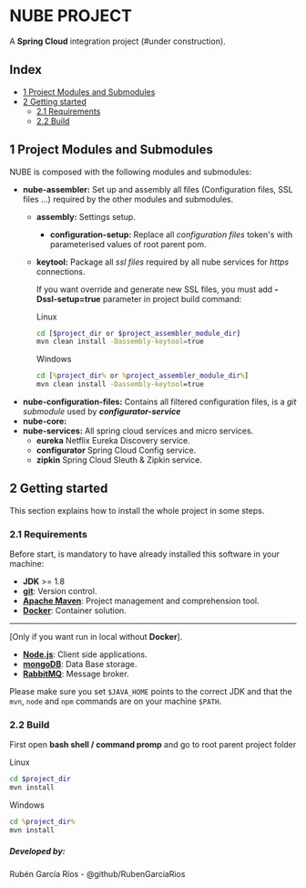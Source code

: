 NUBE PROJECT
============
A **Spring Cloud** integration project (\#under construction).

## Index

<!--ts-->
   * [1 Project Modules and Submodules](#1-Project-Modules-and-Submodules)
   * [2 Getting started](#2-Getting-started)
      * [2.1 Requirements](#2.1-Requirements)
      * [2.2 Build](#2.2-Build)
<!--te-->
## 1 Project Modules and Submodules
NUBE is composed with the following modules and submodules:
- **nube-assembler:** Set up and assembly all files (Configuration files, SSL files ...) required by the other modules and submodules. 
    - **assembly:** Settings setup.
        - **configuration-setup:** Replace all *configuration files* token's with parameterised values of root parent pom.
    - **keytool:** Package all *ssl files* required by all nube services for *https* connections. 
    
        If you want override and generate new SSL files, you must add __-Dssl-setup=true__ parameter in project build command:
        
        Linux
        ```bash
        cd [$project_dir or $project_assembler_module_dir]
        mvn clean install -Dassembly-keytool=true
        ```
        Windows
        ```cmd
        cd [%project_dir% or %project_assembler_module_dir%]
        mvn clean install -Dassembly-keytool=true
        ```
- **nube-configuration-files:** Contains all filtered configuration files, is a *git submodule* used by **_configurator-service_**
- **nube-core:**
- **nube-services:** All spring cloud services and micro services.
    - **eureka** Netflix Eureka Discovery service.
    - **configurator** Spring Cloud Config service.
    - **zipkin** Spring Cloud Sleuth & Zipkin service.

## 2 Getting started
This section explains how to install the whole project in some steps.
### 2.1 Requirements
Before start, is mandatory to have already installed this software in your machine:
* **JDK** >= 1.8
* [**git**](https://git-scm.com/downloads): Version control.
* [**Apache Maven**](https://maven.apache.org/download.cgi): Project management and comprehension tool.
* [**Docker**](https://www.docker.com/get-started): Container solution.
---
[Only if you want run in local without **Docker**].
* [**Node.js**](https://nodejs.org/en/download/): Client side applications.
* [**mongoDB**](https://www.mongodb.com/download-center): Data Base storage.
* [**RabbitMQ**](https://www.rabbitmq.com/download.html): Message broker.

Please make sure you set `$JAVA_HOME` points to the correct JDK and that the `mvn`, `node` and `npm` commands are on your machine `$PATH`.
### 2.2 Build
First open **bash shell / command promp** and go to root parent project folder

Linux
```bash
cd $project_dir
mvn install
```
Windows
```cmd
cd %project_dir%
mvn install
```

##### Developed by:
Rubén García Ríos - @github/RubenGarciaRios
